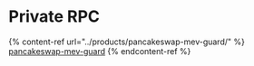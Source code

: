 # Private RPC

{% content-ref url="../products/pancakeswap-mev-guard/" %}
[pancakeswap-mev-guard](../products/pancakeswap-mev-guard/)
{% endcontent-ref %}
